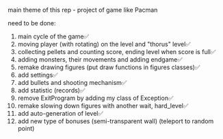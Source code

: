 main theme of this rep - project of game like Pacman

need to be done:
1) main cycle of the game✅
2) moving player (with rotating) on the level and "thorus" level✅
3) collecting pellets and counting score, ending level when score is full✅
4) adding monsters, their movements and adding endgame✅
5) remake drawing figures (put draw functions in figures classes)✅
6) add settings✅
7) add bullets and shooting mechanism✅
8) add statistic (records)✅
9) remove ExitProgram by adding my class of Exception✅
10) remake slowing down figures with another wait, hard_level✅
11) add auto-generation of level✅
12) add new type of bonuses (semi-transparent wall) (teleport to random point)
